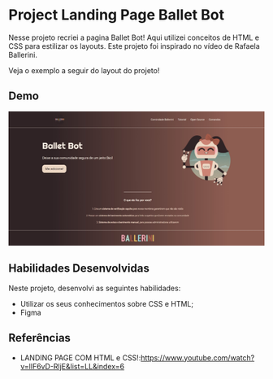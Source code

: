 # Project Landing Page Ballet Bot

Nesse projeto recriei a pagina Ballet Bot! Aqui utilizei conceitos de HTML e CSS para estilizar os layouts. Este projeto foi inspirado no vídeo de Rafaela Ballerini.

Veja o exemplo a seguir do layout do projeto!

## Demo

![Demo](img/demo.jpg)

## Habilidades Desenvolvidas

Neste projeto, desenvolvi as seguintes habilidades:

 - Utilizar os seus conhecimentos sobre CSS e HTML;
 - Figma
 
 ## Referências
 
 - LANDING PAGE COM HTML e CSS!:https://www.youtube.com/watch?v=llF6vD-RljE&list=LL&index=6
